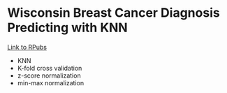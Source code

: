 # Wisconsin Breast Cancer Diagnosis Predicting with KNN
[ Link to RPubs ](https://rpubs.com/carissa406/920914)

* KNN
* K-fold cross validation
* z-score normalization
* min-max normalization
